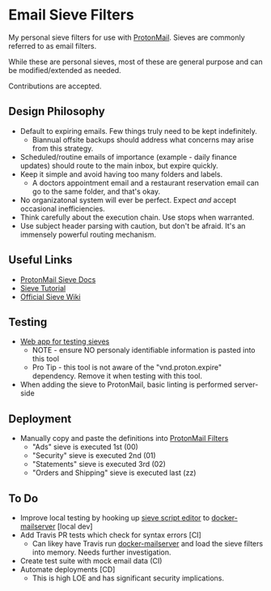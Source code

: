# Email Sieve Filters

My personal sieve filters for use with [ProtonMail](https://protonmail.com/).
Sieves are commonly referred to as email filters.

While these are personal sieves, most of these are general purpose and can be modified/extended as needed.

Contributions are accepted.

## Design Philosophy

- Default to expiring emails. Few things truly need to be kept indefinitely.
  - Biannual offsite backups should address what concerns may arise from this strategy.
- Scheduled/routine emails of importance (example - daily finance updates) should route to the main inbox, but expire quickly.
- Keep it simple and avoid having too many folders and labels.
  - A doctors appointment email and a restaurant reservation email can go to the same folder, and that's okay.
- No organizatonal system will ever be perfect. Expect _and_ accept occasional inefficiencies.
- Think carefully about the execution chain. Use stops when warranted.
- Use subject header parsing with caution, but don't be afraid. It's an immensely powerful routing mechanism.

## Useful Links

- [ProtonMail Sieve Docs](https://protonmail.com/support/knowledge-base/sieve-advanced-custom-filters/)
- [Sieve Tutorial](https://p5r.uk/blog/2011/sieve-tutorial.html)
- [Official Sieve Wiki](http://sieve.info/)

## Testing

- [Web app for testing sieves](https://www.fastmail.com/cgi-bin/sievetest.pl)
  - NOTE - ensure NO personaly identifiable information is pasted into this tool
  - Pro Tip - this tool is not aware of the "vnd.proton.expire" dependency. Remove it when testing with this tool.
- When adding the sieve to ProtonMail, basic linting is performed server-side

## Deployment

- Manually copy and paste the definitions into [ProtonMail Filters](https://beta.protonmail.com/u/0/settings/filters#custom)
  - "Ads" sieve is executed 1st (00)
  - "Security" sieve is executed 2nd (01)
  - "Statements" sieve is executed 3rd (02)
  - "Orders and Shipping" sieve is executed last (zz)

## To Do

- Improve local testing by hooking up [sieve script editor](https://github.com/thsmi/sieve) to [docker-mailserver](https://github.com/docker-mailserver/docker-mailserver/wiki/Configure-Sieve-filters) [local dev]
- Add Travis PR tests which check for syntax errors [CI]
  - Can likey have Travis run [docker-mailserver](https://github.com/docker-mailserver/docker-mailserver/wiki/Configure-Sieve-filters) and load the sieve filters into memory. Needs further investigation.
- Create test suite with mock email data (CI)
- Automate deployments [CD]
  - This is high LOE and has significant security implications.
